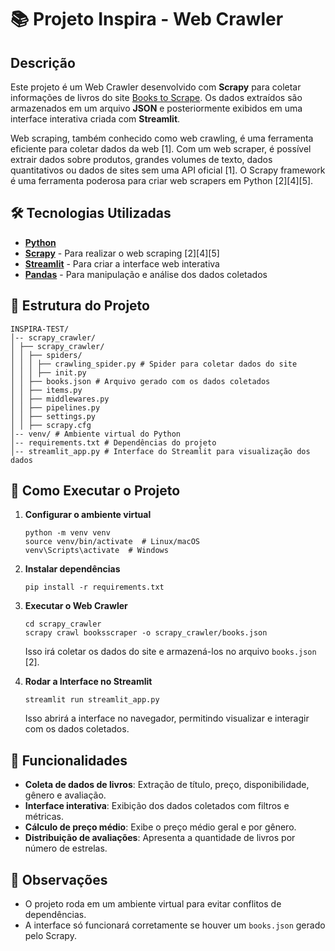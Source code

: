 # 📚 Projeto Inspira - Web Crawler

## Descrição

Este projeto é um Web Crawler desenvolvido com **Scrapy** para coletar informações de livros do site [Books to Scrape](http://books.toscrape.com/). Os dados extraídos são armazenados em um arquivo **JSON** e posteriormente exibidos em uma interface interativa criada com **Streamlit**.

Web scraping, também conhecido como web crawling, é uma ferramenta eficiente para coletar dados da web [1]. Com um web scraper, é possível extrair dados sobre produtos, grandes volumes de texto, dados quantitativos ou dados de sites sem uma API oficial [1]. O Scrapy framework é uma ferramenta poderosa para criar web scrapers em Python [2][4][5].

## 🛠 Tecnologias Utilizadas

- [**Python**](https://www.python.org/)
- [**Scrapy**](https://scrapy.org/) - Para realizar o web scraping [2][4][5]
- [**Streamlit**](https://streamlit.io/) - Para criar a interface web interativa
- [**Pandas**](https://pandas.pydata.org/) - Para manipulação e análise dos dados coletados

## 📂 Estrutura do Projeto
```
INSPIRA-TEST/
│-- scrapy_crawler/
│ ├── scrapy_crawler/
│ │ ├── spiders/
│ │ │ ├── crawling_spider.py # Spider para coletar dados do site
│ │ │ ├── init.py
│ │ ├── books.json # Arquivo gerado com os dados coletados
│ │ ├── items.py
│ │ ├── middlewares.py
│ │ ├── pipelines.py
│ │ ├── settings.py
│ │ ├── scrapy.cfg
│-- venv/ # Ambiente virtual do Python
│-- requirements.txt # Dependências do projeto
│-- streamlit_app.py # Interface do Streamlit para visualização dos dados
```

## 🚀 Como Executar o Projeto

1.  **Configurar o ambiente virtual**

    ```
    python -m venv venv
    source venv/bin/activate  # Linux/macOS
    venv\Scripts\activate  # Windows
    ```
2.  **Instalar dependências**

    ```
    pip install -r requirements.txt
    ```
3.  **Executar o Web Crawler**

    ```
    cd scrapy_crawler
    scrapy crawl booksscraper -o scrapy_crawler/books.json
    ```

    Isso irá coletar os dados do site e armazená-los no arquivo `books.json` [2].
4.  **Rodar a Interface no Streamlit**

    ```
    streamlit run streamlit_app.py
    ```

    Isso abrirá a interface no navegador, permitindo visualizar e interagir com os dados coletados.

## 🎯 Funcionalidades

-   **Coleta de dados de livros**: Extração de título, preço, disponibilidade, gênero e avaliação.
-   **Interface interativa**: Exibição dos dados coletados com filtros e métricas.
-   **Cálculo de preço médio**: Exibe o preço médio geral e por gênero.
-   **Distribuição de avaliações**: Apresenta a quantidade de livros por número de estrelas.

## 📌 Observações

-   O projeto roda em um ambiente virtual para evitar conflitos de dependências.
-   A interface só funcionará corretamente se houver um `books.json` gerado pelo Scrapy.
